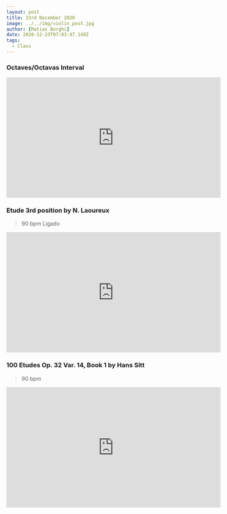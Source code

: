```yaml
---
layout: post
title: 23rd December 2020
image: ../../img/violin_post.jpg
author: [Matias Borghi]
date: 2020-12-23T07:03:47.149Z
tags:
  - Class
---
```


### Octaves/Octavas Interval

<iframe width="560" height="315" src="https://www.youtube.com/embed/0bBCuxQYp8o" frameborder="0" allow="accelerometer; autoplay; clipboard-write; encrypted-media; gyroscope; picture-in-picture" allowfullscreen></iframe>

### Etude 3rd position by N. Laoureux 

> 90 bpm Ligado

<iframe width="560" height="315" src="https://www.youtube.com/embed/0Fn92X7-cJg" frameborder="0" allow="accelerometer; autoplay; clipboard-write; encrypted-media; gyroscope; picture-in-picture" allowfullscreen></iframe>

### 100 Etudes Op. 32 Var. 14, Book 1 by Hans Sitt

> 90 bpm

<iframe width="560" height="315" src="https://www.youtube.com/embed/P4gGQAGoLYc" frameborder="0" allow="accelerometer; autoplay; clipboard-write; encrypted-media; gyroscope; picture-in-picture" allowfullscreen></iframe>
